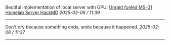 
Beutiful implementation of local server with GPU: [Unraid fueled MS-01 Homelab Server HackMD](https://hackmd.io/@reneil1337/homelab) 
*2025-02-06 /* *11:39*

---

Don't cry because something ends, smile because it happened. 
*2025-02-06 /* *11:37*

---
